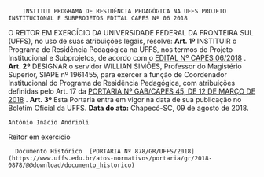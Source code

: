         INSTITUI PROGRAMA DE RESIDÊNCIA PEDAGÓGICA NA UFFS PROJETO INSTITUCIONAL E SUBPROJETOS EDITAL CAPES Nº 06 2018  

 O REITOR EM EXERCÍCIO DA UNIVERSIDADE FEDERAL DA FRONTEIRA SUL (UFFS), no uso de suas atribuições legais, resolve:   **Art. 1º** INSTITUIR o Programa de Residência Pedagógica na UFFS, nos termos do Projeto Institucional e Subprojetos, de acordo com o [EDITAL Nº CAPES 06/2018](https://www.capes.gov.br/images/stories/download/editais/01032018-Edital-6-2018-Residencia-pedagogica.pdf)  .   **Art. 2º** DESIGNAR o servidor WILLIAN SIMÕES, Professor do Magistério Superior, SIAPE nº 1961455, para exercer a função de Coordenador Institucional do Programa de Residência Pedagógica, com atribuições definidas pelo Art. 17 da [PORTARIA Nº GAB/CAPES 45, DE 12 DE MARÇO DE 2018](http://www.capes.gov.br/images/stories/download/bolsas/27032018-Portaria-Capes-n-45-2018-concessao-de-bolsa.pdf)  .   **Art. 3º** Esta Portaria entra em vigor na data de sua publicação no Boletim Oficial da UFFS.      **Data do ato:** Chapecó-SC, 09 de agosto de 2018.   
 

    Antônio Inácio Andrioli   
 Reitor em exercício 

      Documento Histórico  [PORTARIA Nº 878/GR/UFFS/2018](https://www.uffs.edu.br/atos-normativos/portaria/gr/2018-0878/@@download/documento_historico)     
      